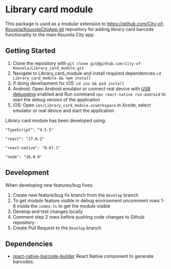 # Library card module

This package is used as a modular extension to https://github.com/City-of-Kouvola/KouvolaCityApp.git repository for adding library card barcode functionality to the main Kouvola City app.

## Getting Started

1. Clone the repository with `git clone git@github.com:City-of-Kouvola/Library_card_module.git`
2. Navigate to Library_card_module and install required dependencies `cd Library_card_module && npm install`
3. If doing development for iOS: `cd ios && pod install`
4. Android: Open Android emulator or connect real device with [USB debugging](https://developer.android.com/studio/debug/dev-options) enabled and Run command `npx react-native run-android` to start the debug version of the application
6. iOS: Open `ios/Library_card_module.xcworkspace` in Xcode, select emulator or real device and start the application

Library card module has been developed using:

`"TypeScript”: “4.5.5"`

`"react": "17.0.2"`

`"react-native": "0.67.1"`

`"node": "16.0.0"`

## Development

When developing new features/bug fixes:

1. Create new feature/bug fix branch from the `Develop` branch
2. To get module feature visible in debug environment uncomment rows 1-6 inside the `index.ts` to get the module visible
3. Develop and test changes locally
4. Comment step 2 rows before pushing code changes to Github repository
5. Create Pull Request to the `Develop` branch

## Dependencies

* [react-native-barcode-builder](https://www.npmjs.com/package/react-native-barcode-builder) React Native component to generate barcodes.